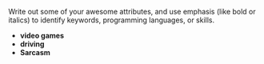 Write out some of your awesome attributes, and use emphasis (like bold or italics) to identify keywords, programming languages, or skills. 
- **video games**
- __driving__
- **Sarcasm**
